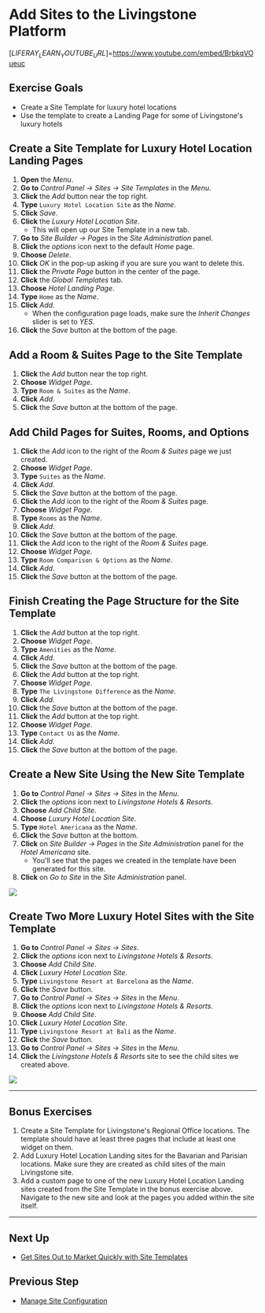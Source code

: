 # Add Sites to the Livingstone Platform

[$LIFERAY_LEARN_YOUTUBE_URL$]=https://www.youtube.com/embed/BrbkqVOueuc

## Exercise Goals

* Create a Site Template for luxury hotel locations
* Use the template to create a Landing Page for some of Livingstone's luxury hotels

## Create a Site Template for Luxury Hotel Location Landing Pages

1. **Open** the _Menu_.
2. **Go to** _Control Panel → Sites → Site Templates_ in the _Menu_. 
3. **Click** the _Add_ button near the top right.
4. **Type** `Luxury Hotel Location Site` as the _Name_. 
5. **Click** _Save_.  
6. **Click** the _Luxury Hotel Location Site_.
	- This will open up our Site Template in a new tab.
7. **Go to** _Site Builder → Pages_ in the _Site Administration_ panel.
8. **Click** the _options_ icon next to the default _Home_ page.
9. **Choose** _Delete_.
10. **Click** _OK_ in the pop-up asking if you are sure you want to delete this.
11. **Click** the _Private Page_ button in the center of the page.
12. **Click** the _Global Templates_ tab.  
13. **Choose** _Hotel Landing Page_.
14. **Type** `Home` as the _Name_.
15. **Click** _Add_.
	- When the configuration page loads, make sure the _Inherit Changes_ slider is set to _YES_.
16. **Click** the _Save_ button at the bottom of the page.

## Add a Room & Suites Page to the Site Template

1. **Click** the _Add_ button near the top right.
2. **Choose** _Widget Page_.
3. **Type** `Room & Suites` as the _Name_.
4. **Click** _Add_.
5. **Click** the _Save_ button at the bottom of the page.

## Add Child Pages for Suites, Rooms, and Options

1. **Click** the _Add_ icon to the right of the _Room & Suites_ page we just created.
2. **Choose** _Widget Page_.
3. **Type** `Suites` as the _Name_.
4. **Click** _Add_.
5. **Click** the _Save_ button at the bottom of the page.
6. **Click** the _Add_ icon to the right of the _Room & Suites_ page.
7. **Choose** _Widget Page_.
8. **Type** `Rooms` as the _Name_.
9. **Click** _Add_.
10. **Click** the _Save_ button at the bottom of the page.
11. **Click** the _Add_ icon to the right of the _Room & Suites_ page.
12. **Choose** _Widget Page_.
13. **Type** `Room Comparison & Options` as the _Name_.
14. **Click** _Add_.
15. **Click** the _Save_ button at the bottom of the page.

## Finish Creating the Page Structure for the Site Template

1. **Click** the _Add_ button at the top right.
2. **Choose** _Widget Page_.
3. **Type** `Amenities` as the _Name_.
4. **Click** _Add_.
5. **Click** the _Save_ button at the bottom of the page.
6. **Click** the _Add_ button at the top right.
7. **Choose** _Widget Page_.
8. **Type** `The Livingstone Difference` as the _Name_.
9. **Click** _Add_.
10. **Click** the _Save_ button at the bottom of the page.
11. **Click** the _Add_ button at the top right.
12. **Choose** _Widget Page_.
13. **Type** `Contact Us` as the _Name_.
14. **Click** _Add_.
15. **Click** the _Save_ button at the bottom of the page.

## Create a New Site Using the New Site Template

1. **Go to** _Control Panel → Sites → Sites_ in the _Menu_.   
2. **Click** the _options_ icon next to _Livingstone Hotels & Resorts_.
3. **Choose** _Add Child Site_.  
4. **Choose** _Luxury Hotel Location Site_.
5. **Type** `Hotel Americana` as the _Name_.
6. **Click** the _Save_ button at the bottom.
7. **Click** on _Site Builder → Pages_ in the _Site Administration_ panel for the _Hotel Americana_ site.
	* You'll see that the pages we created in the template have been generated for this site.
8. **Click** on _Go to Site_ in the _Site Administration_ panel.

<img src="../images/exercise-images/hotel-americana.png" style="max-height: 100%" />

## Create Two More Luxury Hotel Sites with the Site Template

1. **Go to** _Control Panel → Sites → Sites_.  
2. **Click** the _options_ icon next to _Livingstone Hotels & Resorts_.  
3. **Choose** _Add Child Site_.
4. **Click** _Luxury Hotel Location Site_.
4. **Type** `Livingstone Resort at Barcelona` as the _Name_.  
6. **Click** the _Save_ button.
7. **Go to** _Control Panel → Sites → Sites_ in the _Menu_.  
8. **Click** the _options_ icon next to _Livingstone Hotels & Resorts_.  
9. **Choose** _Add Child Site_.
10. **Click** _Luxury Hotel Location Site_.
11. **Type** `Livingstone Resort at Bali` as the _Name_.  
12. **Click** the _Save_ button.
13. **Go to** _Control Panel → Sites → Sites_ in the _Menu_.
14. **Click** the _Livingstone Hotels & Resorts_ site to see the child sites we created above. 

<img src="../images/exercise-images/three-hotel-location-sites.png" style="max-height: 100%;">

---

## Bonus Exercises

1. Create a Site Template for Livingstone's Regional Office locations. The template should have at least three pages that include at least one widget on them.
2. Add Luxury Hotel Location Landing sites for the Bavarian and Parisian locations. Make sure they are created as child sites of the main Livingstone site.
3. Add a custom page to one of the new Luxury Hotel Location Landing sites created from the Site Template in the bonus exercise above. Navigate to the new site and look at the pages you added within the site itself. 

---

## Next Up

* [Get Sites Out to Market Quickly with Site Templates](./get-sites-to-market-with-site-templates.md)

## Previous Step

* [Manage Site Configuration](./manage-site-configuration.md)
